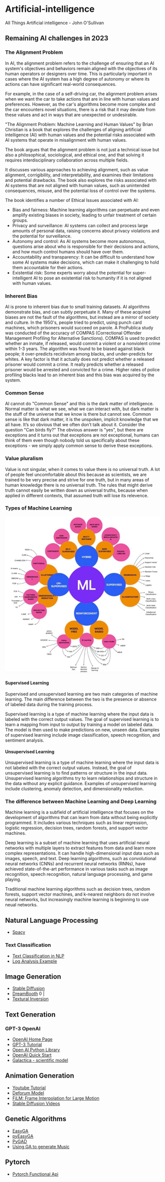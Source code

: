 # Artificial-intelligence
All Things Artificial intelligence - John O'Sullivan

## Remaining AI challenges in 2023


### The Alignment Problem

In AI, the alignment problem refers to the challenge of ensuring that an AI system's objectives and behaviors remain aligned with the objectives of its human operators or designers over time. This is particularly important in cases where the AI system has a high degree of autonomy or where its actions can have significant real-world consequences.

For example, in the case of a self-driving car, the alignment problem arises when we want the car to take actions that are in line with human values and preferences. However, as the car's algorithms become more complex and the car encounters novel situations, there is a risk that it may deviate from these values and act in ways that are unexpected or undesirable.

"The Alignment Problem: Machine Learning and Human Values" by Brian Christian is a book that explores the challenges of aligning artificial intelligence (AI) with human values and the potential risks associated with AI systems that operate in misalignment with human values.

The book argues that the alignment problem is not just a technical issue but also a philosophical, sociological, and ethical one, and that solving it requires interdisciplinary collaboration across multiple fields.

It discusses various approaches to achieving alignment, such as value alignment, corrigibility, and interpretability, and examines their limitations and potential drawbacks. The book also explores the risks associated with AI systems that are not aligned with human values, such as unintended consequences, misuse, and the potential loss of control over the systems.

The book identifies a number of Ethical Issues associated with AI:

- Bias and fairness: Machine learning algorithms can perpetuate and even amplify existing biases in society, leading to unfair treatment of certain groups.
- Privacy and surveillance: AI systems can collect and process large amounts of personal data, raising concerns about privacy violations and the potential for surveillance.
- Autonomy and control: As AI systems become more autonomous, questions arise about who is responsible for their decisions and actions, and how much control humans should have over them.
- Accountability and transparency: It can be difficult to understand how some AI systems make decisions, which can make it challenging to hold them accountable for their actions.
- Existential risk: Some experts worry about the potential for super-intelligent AI to pose an existential risk to humanity if it is not aligned with human values.


### Inherent Bias

AI is prone to inherent bias due to small training datasets. AI algorithms demonstrate bias, and can subtly perpetuate it. Many of these acquired biases are not the fault of the algorithms, but instead are a mirror of society and culture. In the 1950's, people tried to predict, using punch card machines, which prisoners would succeed on parole. A ProPublica study was conducted of the accuracy of COMPAS (Correctional Offender Management Profiling for Alternative Sanctions). COMPAS is used to predict whether an inmate, if released, would commit a violent or a nonviolent crime within 1-3 years. The algorithm was found to be biased against black people; it over-predicts recidivism among blacks, and under-predicts for whites. A key factor is that it actually does not predict whether a released prisoner would commit a crime. It really predicts whether a released prisoner would be arrested and convicted for a crime. Higher rates of police profiling blacks lead to an inherent bias and this bias was acquired by the system.

### Common Sense

AI cannot do "Common Sense" and this is the dark matter of intelligence. Normal matter is what we see, what we can interact with, but dark matter is the stuff of the universe that we know is there but cannot see. Common sense is like that dark matter, it is the unspoken, implicit knowledge that we all have. It’s so obvious that we often don’t talk about it. Consider the question "Can birds fly?" The obvious answer is "yes", but there are exceptions and it turns out that exceptions are not exceptional, humans can think of them even though nobody told us specifically about these exceptions - we simply apply common sense to derive these exceptions.

### Value pluralism

Value is not singular, when it comes to value there is no universal truth. A lot of people feel uncomfortable about this because as scientists, we are trained to be very precise and strive for one truth, but in many areas of human knowledge there is no universal truth. The rules that might derive truth cannot easily be written down as universal truths, because when applied in different contexts, that assumed truth will lose its relevence.


### Types of Machine Learning

![Text Classification Process](./Resources/machine_learning.png)

#### Supervised Learning

Supervised and unsupervised learning are two main categories of machine learning. The main difference between the two is the presence or absence of labeled data during the training process.

Supervised learning is a type of machine learning where the input data is labeled with the correct output values. The goal of supervised learning is to learn a mapping from input to output by training a model on labeled data. The model is then used to make predictions on new, unseen data. Examples of supervised learning include image classification, speech recognition, and sentiment analysis.

#### Unsupervised Learning

Unsupervised learning is a type of machine learning where the input data is not labeled with the correct output values. Instead, the goal of unsupervised learning is to find patterns or structure in the input data. Unsupervised learning algorithms try to learn relationships and structure in the data without any explicit guidance. Examples of unsupervised learning include clustering, anomaly detection, and dimensionality reduction.


### The difference between Machine Learning and Deep Learning

Machine learning is a subfield of artificial intelligence that focuses on the development of algorithms that can learn from data without being explicitly programmed. It includes various techniques such as linear regression, logistic regression, decision trees, random forests, and support vector machines.

Deep learning is a subset of machine learning that uses artificial neural networks with multiple layers to extract features from data and learn more complex representations. It can handle high-dimensional input data such as images, speech, and text. Deep learning algorithms, such as convolutional neural networks (CNNs) and recurrent neural networks (RNNs), have achieved state-of-the-art performance in various tasks such as image recognition, speech recognition, natural language processing, and game playing.

Traditional machine learning algorithms such as decision trees, random forests, support vector machines, and k-nearest neighbors do not involve neural networks, but increasingly machine learning is beginning to use neual networks.

## Natural Language Processing

- [Spacy](https://github.com/johnosbb/ProgrammingInPyQT/tree/main/Spacy)

### Text Classification

- [Text Classification in NLP](https://github.com/johnosbb/Artificial-intelligence/blob/main/text-classification.md)  
- [Log Analysis Example](./Classification/Syslog/log_analysis_with_machine_learning.md)

## Image Generation



- [Stable Diffusion](stablediffusion.md)
- [DreamBooth](dreambooth.md) 0 |
- [Textural Inversion](https://huggingface.co/docs/diffusers/training/text_inversion)


## Text Generation

### GPT-3 OpenAI

- [OpenAI Home Page](https://openai.com/api/)
- [GPT-3 Tutorial](https://www.youtube.com/watch?v=Zb5Nylziu6E)
- [Open AI Python Library](https://github.com/openai/openai-python)
- [OpenAI Quick Start](https://beta.openai.com/docs/quickstart/build-your-application)
- [Galactica - scientific model](galactica.md)

## Animation Generation

- [Youtube Tutorial](https://www.youtube.com/watch?v=qUk2_h9lQYU)
- [Deforum Model](https://colab.research.google.com/github/deforum/stable-diffusion/blob/main/Deforum_Stable_Diffusion.ipynb)
- [FiLM: Frame Interpolation for Large Motion](https://colab.research.google.com/github/pytti-tools/frame-interpolation/blob/main/PyTTI_Tools_FiLM-colab.ipynb#scrollTo=-7TD7YZJbsy_)
- [Stable Diffusion Videos](https://colab.research.google.com/github/nateraw/stable-diffusion-videos/blob/main/stable_diffusion_videos.ipynb)


## Genetic Algorithms

- [EasyGA](./easyga.md)
- [pyEasyGA](./pyeasyga.md)
- [PyGAD](./PyGAD.md)
- [Using GA to generate Music](https://www.cse.chalmers.se/~abela/supervision/kandidat2014/DATX02_14_11.pdf)

## Pytorch

- [Pytorch Functional Api](https://jeancochrane.com/blog/pytorch-functional-api)


